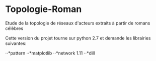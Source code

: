 # Topologie-Roman
Etude de la topologie de réseaux d'acteurs extraits à partir de romans célèbres

Cette version du projet tourne sur python 2.7 et demande les librairies suivantes: 

⋅⋅*pattern
⋅⋅*matplotlib
⋅⋅*network 1.11
⋅⋅*dill

